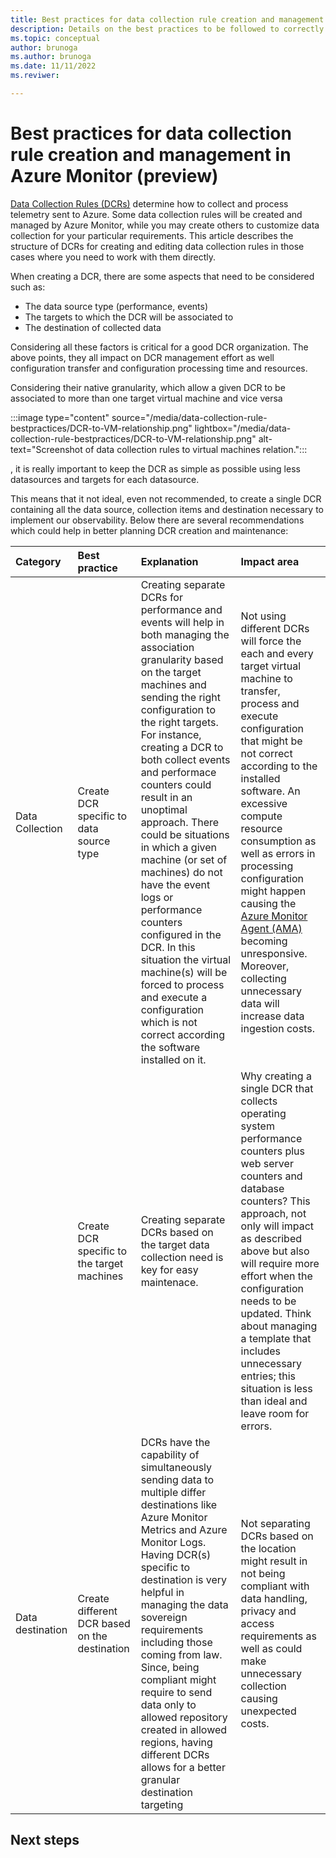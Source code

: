 ```yaml
---
title: Best practices for data collection rule creation and management in Azure Monitor (preview)
description: Details on the best practices to be followed to correctly create and maintain data collection rule in Azure Monitor.
ms.topic: conceptual
author: brunoga
ms.author: brunoga
ms.date: 11/11/2022
ms.reviwer: 

---
```




# Best practices for data collection rule creation and management in Azure Monitor (preview)
[Data Collection Rules (DCRs)](data-collection-rule-overview.md) determine how to collect and process telemetry sent to Azure. Some data collection rules will be created and managed by Azure Monitor, while you may create others to customize data collection for your particular requirements. This article describes the structure of DCRs for creating and editing data collection rules in those cases where you need to work with them directly.

When creating a DCR, there are some aspects that need to be considered such as:

- The data source type (performance, events)
- The targets to which the DCR will be associated to
- The destination of collected data

Considering all these factors is critical for a good DCR organization. The above points, they all impact on DCR management effort as well configuration transfer and configuration processing time and resources.

Considering their native granularity, which allow a given DCR to be associated to more than one target virtual machine and vice versa

:::image type="content" source="/media/data-collection-rule-bestpractices/DCR-to-VM-relationship.png" lightbox="/media/data-collection-rule-bestpractices/DCR-to-VM-relationship.png" alt-text="Screenshot of data collection rules to virtual machines relation.":::

, it is really important to keep the DCR as simple as possible using less datasources and targets for each datasource.

This means that it not ideal, even not recommended, to create a single DCR containing all the data source, collection items and destination necessary to implement our observability. Below there are several recommendations which could help in better planning DCR creation and maintenance:

| Category | Best practice | Explanation | Impact area |
|:---|:---|:---|:---|
| Data Collection | Create DCR specific to data source type | Creating separate DCRs for performance and events will help in both managing the association granularity based on the target machines and sending the right configuration to the right targets. For instance, creating a DCR to both collect events and performace counters could result in an unoptimal approach. There could be situations in which a given machine (or set of machines) do not have the event logs or performance counters configured in the DCR. In this situation the virtual machine(s) will be forced to process and execute a configuration which is not correct according the software installed on it. | Not using different DCRs will force the each and every target virtual machine to transfer, process and execute configuration that might be not correct according to the installed software. An excessive compute resource consumption as well as errors in processing configuration might happen causing the [Azure Monitor Agent (AMA)](../overview.md) becoming unresponsive. Moreover, collecting unnecessary data will increase data ingestion costs. |
| | Create DCR specific to the target machines | Creating separate DCRs based on the target data collection need is key for easy maintenace. | Why creating a single DCR that collects operating system performance counters plus web server counters and database counters? This approach, not only will impact as described above but also will require more effort when the configuration needs to be updated. Think about managing a template that includes unnecessary entries; this situation is less than ideal and leave room for errors. |
| Data destination | Create different DCR based on the destination | DCRs have the capability of simultaneously sending data to multiple differ destinations like Azure Monitor Metrics and Azure Monitor Logs. Having DCR(s) specific to destination is very helpful in managing the data sovereign requirements including those coming from law. Since, being compliant might require to send data only to allowed repository created in allowed regions, having different DCRs allows for a better granular destination targeting | Not separating DCRs based on the location might result in not being compliant with data handling, privacy and access requirements as well as could make unnecessary collection causing unexpected costs. |

## Next steps